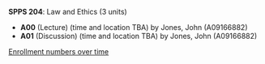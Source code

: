 **SPPS 204**: Law and Ethics (3 units)

- **A00** (Lecture) (time and location TBA) by Jones, John (A09166882)
- **A01** (Discussion) (time and location TBA) by Jones, John (A09166882)

[Enrollment numbers over time](./SPPS204.tsv)
